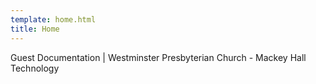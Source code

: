 ```yaml
---
template: home.html
title: Home
---
```


Guest Documentation | Westminster Presbyterian Church - Mackey Hall Technology